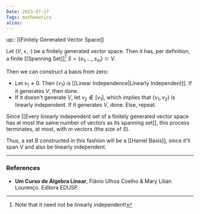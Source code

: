 ```yaml
---
Date: 2023-07-27
Tags: mathematics
alias: 
---
```

up:: [[Finitely Generated Vector Space]]

Let $(V, +,\cdot)$ be a finitely generated vector space. Then it has, per definition, a finite [[Spanning Set]][^1] $S = \{s_1, \dots, s_m\} \subset V$. 

Then we can construct a basis from zero:
- Let $v_1 \neq 0$. Then $\{v_1\}$ is [[Linear Independence|Linearly Independent]]. If it generates $V$, then done.
- If it doesn't generate $V$, let $v_2 \notin [v_1]$, which implies that $\{v_1, v_2\}$ is linearly independent. If it generates $V$, done. Else, repeat.

Since [[Every linearly independent set of a finitely generated vector space has at most the same number of vectors as its spanning set]], this process terminates, at most, with $m$ vectors (the size of $S$). 

Thus, a set $B$ constructed in this fashion will be a [[Hamel Basis]], since it'll span $V$ and also be linearly independent.

---
### References
- **Um Curso de Álgebra Linear**, Flávio Ulhoa Coelho & Mary Lilian Lourenço. Editora EDUSP.

[^1]: Note that it need not be linearly independent!